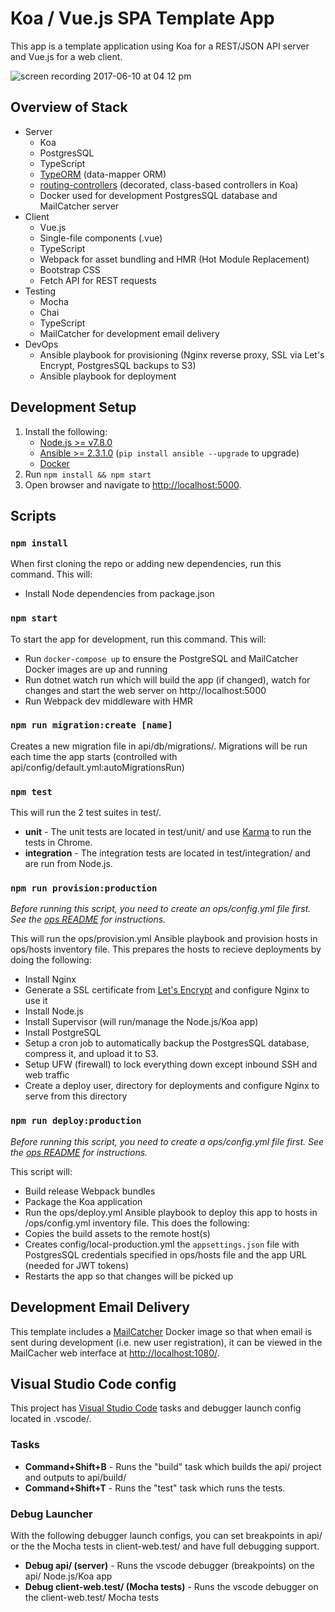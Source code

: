# Koa / Vue.js SPA Template App

This app is a template application using Koa for a REST/JSON API server and Vue.js for a web client.

![screen recording 2017-06-10 at 04 12 pm](https://user-images.githubusercontent.com/759811/27006360-bd3b8152-4df7-11e7-9011-f22204abe4d5.gif)

## Overview of Stack
- Server
  - Koa
  - PostgresSQL
  - TypeScript
  - [TypeORM](https://github.com/typeorm/typeorm) (data-mapper ORM)
  - [routing-controllers](https://github.com/pleerock/routing-controllers) (decorated, class-based controllers in Koa)
  - Docker used for development PostgresSQL database and MailCatcher server
- Client
  - Vue.js
  - Single-file components (.vue)
  - TypeScript
  - Webpack for asset bundling and HMR (Hot Module Replacement)
  - Bootstrap CSS
  - Fetch API for REST requests
- Testing
  - Mocha
  - Chai
  - TypeScript
  - MailCatcher for development email delivery
- DevOps
  - Ansible playbook for provisioning (Nginx reverse proxy, SSL via Let's Encrypt, PostgresSQL backups to S3)
  - Ansible playbook for deployment

## Development Setup

1. Install the following:
   - [Node.js >= v7.8.0](https://nodejs.org/en/download/)
   - [Ansible >= 2.3.1.0](http://docs.ansible.com/ansible/intro_installation.html) (`pip install ansible --upgrade` to upgrade)
   - [Docker](https://docs.docker.com/engine/installation/)
2. Run `npm install && npm start`
3. Open browser and navigate to [http://localhost:5000](http://localhost:5000).

## Scripts

### `npm install`

When first cloning the repo or adding new dependencies, run this command.  This will:

- Install Node dependencies from package.json

### `npm start`

To start the app for development, run this command.  This will:

- Run `docker-compose up` to ensure the PostgreSQL and MailCatcher Docker images are up and running
- Run dotnet watch run which will build the app (if changed), watch for changes and start the web server on http://localhost:5000
- Run Webpack dev middleware with HMR

### `npm run migration:create [name]`

Creates a new migration file in api/db/migrations/.  Migrations will be run each time the app starts (controlled with api/config/default.yml:autoMigrationsRun)

### `npm test`

This will run the 2 test suites in test/.
- **unit** - The unit tests are located in test/unit/ and use [Karma](https://karma-runner.github.io) to run the tests in Chrome.
- **integration** - The integration tests are located in test/integration/ and are run from Node.js.

### `npm run provision:production`

 _Before running this script, you need to create an ops/config.yml file first.  See the [ops README](ops/) for instructions._

 This will run the ops/provision.yml Ansible playbook and provision hosts in ops/hosts inventory file.  This prepares the hosts to recieve deployments by doing the following:
  - Install Nginx
  - Generate a SSL certificate from [Let's Encrypt](https://letsencrypt.org/) and configure Nginx to use it
  - Install Node.js
  - Install Supervisor (will run/manage the Node.js/Koa app)
  - Install PostgreSQL
  - Setup a cron job to automatically backup the PostgresSQL database, compress it, and upload it to S3.
  - Setup UFW (firewall) to lock everything down except inbound SSH and web traffic
  - Create a deploy user, directory for deployments and configure Nginx to serve from this directory

### `npm run deploy:production`

_Before running this script, you need to create a ops/config.yml file first.  See the [ops README](ops/) for instructions._

This script will:
 - Build release Webpack bundles
 - Package the Koa application
 - Run the ops/deploy.yml Ansible playbook to deploy this app to hosts in /ops/config.yml inventory file.  This does the following:
  - Copies the build assets to the remote host(s)
  - Creates config/local-production.yml the `appsettings.json` file with PostgresSQL credentials specified in ops/hosts file and the app URL (needed for JWT tokens)
  - Restarts the app so that changes will be picked up

## Development Email Delivery

This template includes a [MailCatcher](https://mailcatcher.me/) Docker image so that when email is sent during development (i.e. new user registration), it can be viewed
in the MailCacher web interface at [http://localhost:1080/](http://localhost:1080/).

## Visual Studio Code config

This project has [Visual Studio Code](https://code.visualstudio.com/) tasks and debugger launch config located in .vscode/.

### Tasks

- **Command+Shift+B** - Runs the "build" task which builds the api/ project and outputs to api/build/
- **Command+Shift+T** - Runs the "test" task which runs the tests.

### Debug Launcher

With the following debugger launch configs, you can set breakpoints in api/ or the the Mocha tests in client-web.test/ and have full debugging support.

- **Debug api/ (server)** - Runs the vscode debugger (breakpoints) on the api/ Node.js/Koa app
- **Debug client-web.test/ (Mocha tests)** - Runs the vscode debugger on the client-web.test/ Mocha tests
